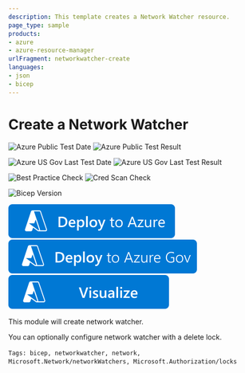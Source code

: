 ```yaml
---
description: This template creates a Network Watcher resource.
page_type: sample
products:
- azure
- azure-resource-manager
urlFragment: networkwatcher-create
languages:
- json
- bicep
---
```

# Create a Network Watcher

![Azure Public Test Date](https://azurequickstartsservice.blob.core.windows.net/badges/quickstarts/microsoft.network/networkwatcher-create/PublicLastTestDate.svg)
![Azure Public Test Result](https://azurequickstartsservice.blob.core.windows.net/badges/quickstarts/microsoft.network/networkwatcher-create/PublicDeployment.svg)

![Azure US Gov Last Test Date](https://azurequickstartsservice.blob.core.windows.net/badges/quickstarts/microsoft.network/networkwatcher-create/FairfaxLastTestDate.svg)
![Azure US Gov Last Test Result](https://azurequickstartsservice.blob.core.windows.net/badges/quickstarts/microsoft.network/networkwatcher-create/FairfaxDeployment.svg)

![Best Practice Check](https://azurequickstartsservice.blob.core.windows.net/badges/quickstarts/microsoft.network/networkwatcher-create/BestPracticeResult.svg)
![Cred Scan Check](https://azurequickstartsservice.blob.core.windows.net/badges/quickstarts/microsoft.network/networkwatcher-create/CredScanResult.svg)

![Bicep Version](https://azurequickstartsservice.blob.core.windows.net/badges/quickstarts/microsoft.network/networkwatcher-create/BicepVersion.svg)

[![Deploy To Azure](https://raw.githubusercontent.com/Azure/azure-quickstart-templates/master/1-CONTRIBUTION-GUIDE/images/deploytoazure.svg?sanitize=true)](https://portal.azure.com/#create/Microsoft.Template/uri/https%3A%2F%2Fraw.githubusercontent.com%2FAzure%2Fazure-quickstart-templates%2Fmaster%2Fquickstarts%2Fmicrosoft.network%2Fnetworkwatcher-create%2Fazuredeploy.json)
[![Deploy To Azure US Gov](https://raw.githubusercontent.com/Azure/azure-quickstart-templates/master/1-CONTRIBUTION-GUIDE/images/deploytoazuregov.svg?sanitize=true)](https://portal.azure.us/#create/Microsoft.Template/uri/https%3A%2F%2Fraw.githubusercontent.com%2FAzure%2Fazure-quickstart-templates%2Fmaster%2Fquickstarts%2Fmicrosoft.network%2Fnetworkwatcher-create%2Fazuredeploy.json)
[![Visualize](https://raw.githubusercontent.com/Azure/azure-quickstart-templates/master/1-CONTRIBUTION-GUIDE/images/visualizebutton.svg?sanitize=true)](http://armviz.io/#/?load=https%3A%2F%2Fraw.githubusercontent.com%2FAzure%2Fazure-quickstart-templates%2Fmaster%2Fquickstarts%2Fmicrosoft.network%2Fnetworkwatcher-create%2Fazuredeploy.json)

This module will create network watcher.

You can optionally configure network watcher with a delete lock.

`Tags: bicep, networkwatcher, network, Microsoft.Network/networkWatchers, Microsoft.Authorization/locks`